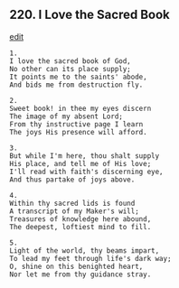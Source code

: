 
## 220.  I Love the Sacred Book
[edit](https://docs.google.com/document/d/1tPxctTAwjljA_PJOH8qUoX5QVcWnxb7z/edit?mode=html)




    1.
    I love the sacred book of God, 
    No other can its place supply; 
    It points me to the saints' abode, 
    And bids me from destruction fly. 

    2.
    Sweet book! in thee my eyes discern 
    The image of my absent Lord; 
    From thy instructive page I learn 
    The joys His presence will afford. 

    3.
    But while I'm here, thou shalt supply 
    His place, and tell me of His love; 
    I'll read with faith's discerning eye, 
    And thus partake of joys above. 

    4.
    Within thy sacred lids is found 
    A transcript of my Maker's will; 
    Treasures of knowledge here abound, 
    The deepest, loftiest mind to fill. 

    5.
    Light of the world, thy beams impart, 
    To lead my feet through life's dark way; 
    O, shine on this benighted heart, 
    Nor let me from thy guidance stray.
